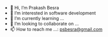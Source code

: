 - 👋 Hi, I’m Prakash Besra
- 👀 I’m interested in software development
- 🌱 I’m currently learning ...
- 💞️ I’m looking to collaborate on ...
- 📫 How to reach me ...: psbesra@gmail.com

<!---
pbesra/pbesra is a ✨ special ✨ repository because its `README.md` (this file) appears on your GitHub profile.
You can click the Preview link to take a look at your changes.
--->
